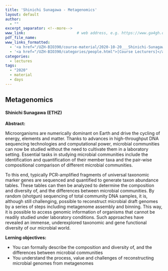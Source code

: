 ```yaml
---
title: 'Shinichi Sunagawa - Metagenomics'
layout: default
author:
  - ""
excerpt_separator: <!--more-->
www_link: 						# web address, e.g. https://www.ga4gh.org; auto-linked
pdf_file_name:
www_links_formatted:
  - '<a href="/UZH-BIO390/course-material/2020-10-20___Shinichi-Sunagawa__Metagenomics__UZH-BIO390-HS20-lecture-06.pdf" target="_blank">[2020 lecture slides]</a>'
  - '<a href="/UZH-BIO390/categories/people.html">[Course Lecturers]</a>'
categories:
  - lectures
tags:
  - "2020"
  - material
  - days
---
```


## Metagenomics
#### Shinichi Sunagawa (ETHZ)

**Abstract:**

Microorganisms are numerically dominant on Earth and drive the cycling of energy, elements and matter. Thanks to advances in high-throughput DNA sequencing technologies and computational power, microbial communities can now be studied without the need to cultivate them in a laboratory setting. Essential tasks in studying microbial communities include the identification and quantification of their member taxa and the pair-wise compositional comparison of different microbial communities.
<!--more-->
To this end, typically PCR-amplified fragments of universal taxonomic marker genes are sequenced and quantified to generate taxon abundance tables. These tables can then be analyzed to determine the composition and diversity of, and the differences between microbial communities. By random (shotgun) sequencing of total community DNA samples, it is, although still challenging, possible to reconstruct microbial draft genomes by a series of steps including metagenome assembly and binning. This way, it is possible to access genomic information of organisms that cannot be readily studied under laboratory conditions. Such approaches have revealed an immense, underexplored taxonomic and gene functional diversity of our microbial world.

**Lerning objectives:**
- You can formally describe the composition and diversity of, and the differences between microbial communities
- You understand the process, value and challenges of reconstructing microbial genomes from metagenomes

<!--more-->
